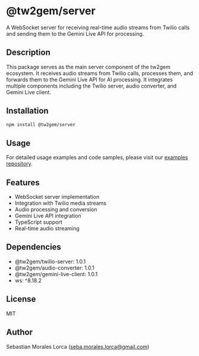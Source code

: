 # @tw2gem/server

A WebSocket server for receiving real-time audio streams from Twilio calls and sending them to the Gemini Live API for processing.

## Description

This package serves as the main server component of the tw2gem ecosystem. It receives audio streams from Twilio calls, processes them, and forwards them to the Gemini Live API for AI processing. It integrates multiple components including the Twilio server, audio converter, and Gemini Live client.

## Installation

```bash
npm install @tw2gem/server
```

## Usage

For detailed usage examples and code samples, please visit our [examples repository](https://github.com/TianMaster93/tw2gem/tree/master/packages/examples).

## Features

- WebSocket server implementation
- Integration with Twilio media streams
- Audio processing and conversion
- Gemini Live API integration
- TypeScript support
- Real-time audio streaming

## Dependencies

- @tw2gem/twilio-server: 1.0.1
- @tw2gem/audio-converter: 1.0.1
- @tw2gem/gemini-live-client: 1.0.1
- ws: ^8.18.2

## License

MIT

## Author

Sebastian Morales Lorca (seba.morales.lorca@gmail.com) 